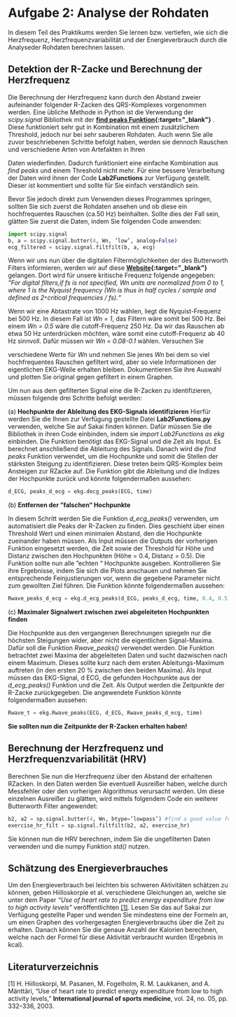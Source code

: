 # **Aufgabe 2: Analyse der Rohdaten**

In diesem Teil des Praktikums werden Sie lernen bzw. vertiefen, wie sich die Herzfrequenz, Herzfrequenzvariabilität und der Energieverbrauch durch die Analyseder Rohdaten berechnen lassen.

## **Detektion der R-Zacke und Berechnung der Herzfrequenz**

Die Berechnung der Herzfrequenz kann durch den Abstand zweier aufeinander folgender R-Zacken des QRS-Komplexes vorgenommen werden. Eine
übliche Methode in Python ist die Verwendung der *scipy.signal* Bibliothek
mit der **[find peaks Funktion](https://docs.scipy.org/doc/scipy/reference/generated/scipy.signal.find_peaks.html){:target="_blank"}** . Diese funktioniert sehr gut in Kombination
mit einem zusätzlichem Threshold, jedoch nur bei sehr sauberen Rohdaten. Auch wenn Sie alle zuvor beschriebenen Schritte befolgt haben, werden sie dennoch Rauschen und verschiedene Arten von Artefakten in Ihren

Daten wiederfinden. Dadurch funktioniert eine einfache Kombination aus
*find peaks* und einem Threshold nicht mehr. Für eine bessere Verarbeitung
der Daten wird ihnen der Code **Lab2Functions** zur Verfügung gestellt.
Dieser ist kommentiert und sollte für Sie einfach verständlich sein.

Bevor Sie jedoch direkt zum Verwenden dieses Programmes springen, sollten Sie sich zuerst die Rohdaten ansehen und ob diese ein hochfrequentes
Rauschen (ca.50 Hz) beinhalten. Sollte dies der Fall sein, glätten Sie zuerst
die Daten, indem Sie folgenden Code anwenden:

````python
import scipy.signal
b, a = scipy.signal.butter(4, Wn, ’low’, analog=False)
ecg_filtered = scipy.signal.filtfilt(b, a, ecg)
````
Wenn wir uns nun über die digitalen Filtermöglichkeiten der des Butterworth Filters informieren, werden wir auf diese **[Website](https://docs.scipy.org/doc/scipy/reference/generated/scipy.signal.butter.html){:target="_blank"}** gelangen. Dort
wird für unsere kritische Frequenz folgende angegeben: *”For digital filters,if fs is not specified, Wn units are normalized from 0 to 1, where 1 is the Nyquist frequency (Wn is thus in half cycles / sample and defined as 2`*`critical frequencies / fs).“*

Wenn wir eine Abtastrate von 1000 Hz wählen, liegt die Nyquist-Frequenz
bei 500 Hz. In diesem Fall ist *Wn = 1*, das Filtern wäre somit bei 500 Hz.
Bei einem *Wn = 0.5* wäre die cutoff-Frequenz 250 Hz. Da wir das Rauschen
ab etwa 50 Hz unterdrücken möchten, wäre somit eine cutoff-Frequenz ab
40 Hz sinnvoll. Dafür müssen wir *Wn = 0.08-0.1* wählen. Versuchen Sie

verschiedene Werte für *Wn* und nehmen Sie jenes *Wn* bei dem so viel
hochfrequentes Rauschen gefiltert wird, aber so viele Informationen der eigentlichen EKG-Welle erhalten bleiben. Dokumentieren Sie ihre Auswahl
und plotten Sie original gegen gefiltert in einem Graphen.

Um nun aus dem gefilterten Signal eine die R-Zacken zu identifizieren,
müssen folgende drei Schritte befolgt werden:

(a) **Hochpunkte der Ableitung des EKG-Signals identifizieren**
Hierfür werden Sie die Ihnen zur Verfügung gestellte Datei
**Lab2Functions.py** verwenden, welche Sie auf Sakai finden können.
Dafür müssen Sie die Bibliothek in ihren Code einbinden, indem sie
*import Lab2Functions as ekg* einbinden. Die Funktion benötigt das
EKG-Signal und die Zeit als Input. Es berechnet anschließend die Ableitung des Signals. Danach wird die *find peaks* Funktion verwendet,
um die Hochpunkte und somit die Stellen der stärksten Steigung zu
identifizieren. Diese treten beim QRS-Komplex beim Ansteigen zur RZacke auf. Die Funktion gibt die Ableitung und die Indizes der Hochpunkte zurück und könnte folgendermaßen aussehen:

````python
d_ECG, peaks_d_ecg = ekg.decg_peaks(ECG, time)
````

(b) **Entfernen der ”falschen“ Hochpunkte**

In diesem Schritt werden Sie die Funktion *d_ecg_peaks()* verwenden,
um automatisiert die Peaks der R-Zacken zu finden. Dies geschieht
über einen Threshold Wert und einen minimalen Abstand, den die
Hochpunkte zueinander haben müssen. Als Input müssen die Outputs
der vorherigen Funktion eingesetzt werden, die Zeit sowie der Threshold für Höhe und Distanz zwischen den Hochpunkten (Höhe = 0.4,
Distanz = 0.5). Die Funktion sollte nun alle ”echten “ Hochpunkte
ausgeben. Kontrollieren Sie ihre Ergebnisse, indem Sie sich die Plots
anschauen und nehmen Sie entsprechende Feinjustierungen vor, wenn
die gegebene Parameter nicht zum gewollten Ziel führen. Die Funktion
könnte folgendermaßen aussehen:
````python
Rwave_peaks_d_ecg = ekg.d_ecg_peaks(d_ECG, peaks_d_ecg, time, 0.4, 0.5)
````

(c) **Maximaler Signalwert zwischen zwei abgeleiteten Hochpunkten finden**

Die Hochpunkte aus den vergangenen Berechnungen spiegeln nur die
höchsten Steigungen wider, aber nicht die eigentlichen Signal-Maxima.
Dafür soll die Funktion *Rwave_peaks()* verwendet werden. Die Funktion betrachtet zwei Maxima der abgeleiteten Daten und sucht dazwischen nach einem Maximum. Dieses sollte kurz nach dem ersten
Ableitungs-Maximum auftreten (in den ersten 20 % zwischen den beiden Maxima). Als Input müssen das EKG-Signal, d ECG, die gefunden
Hochpunkte aus der *d_ecg_peaks()* Funktion und die Zeit. Als Output
werden die Zeitpunkte der R-Zacke zurückgegeben. Die angewendete
Funktion könnte folgendermaßen aussehen:

````python
Rwave_t = ekg.Rwave_peaks(ECG, d_ECG, Rwave_peaks_d_ecg, time)
````
**Sie sollten nun die Zeitpunkte der R-Zacken erhalten haben!**

## **Berechnung der Herzfrequenz und Herzfrequenzvariabilität (HRV)**
Berechnen Sie nun die Herzfrequenz über den Abstand der erhaltenen RZacken. In den Daten werden Sie eventuell Ausreißer haben, welche durch
Messfehler oder den vorherigen Algorithmus verursacht werden. Um diese
einzelnen Ausreißer zu glätten, wird mittels folgendem Code ein weiterer
Butterworth Filter angewendet:

````python
b2, a2 = sp.signal.butter(4, Wn, btype=’lowpass’) #find a good value for Wn
exercise_hr_filt = sp.signal.filtfilt(b2, a2, exercise_hr)
````
Sie können nun die HRV berechnen, indem Sie die ungefilterten Daten verwenden und die numpy Funktion *std()* nutzen.

## **Schätzung des Energieverbrauches**
Um den Energieverbrauch bei leichten bis schweren Aktivitäten schätzen
zu können, geben Hiilloskorpie et al. verschiedene Gleichungen an, welche
sie unter dem Paper *“Use of heart rate to predict energy expenditure from*
*low to high activity levels”* veröffentlichten [[1]](#1). Lesen Sie das auf Sakai zur
Verfügung gestellte Paper und wenden Sie mindestens eine der Formeln an,
um einen Graphen des vorhergesagten Energieverbrauchs über die Zeit zu
erhalten. Danach können Sie die genaue Anzahl der Kalorien berechnen,
welche nach der Formel für diese Aktivität verbraucht wurden (Ergebnis in
kcal).


## Literaturverzeichnis
<a id="1">[1]</a> 
H. Hiilloskorpi, M. Pasanen, M. Fogelholm, R. M. Laukkanen, and
A. Mänttäri, “Use of heart rate to predict energy expenditure from low to
high activity levels,” **International journal of sports medicine**, vol. 24,
no. 05, pp. 332–336, 2003.